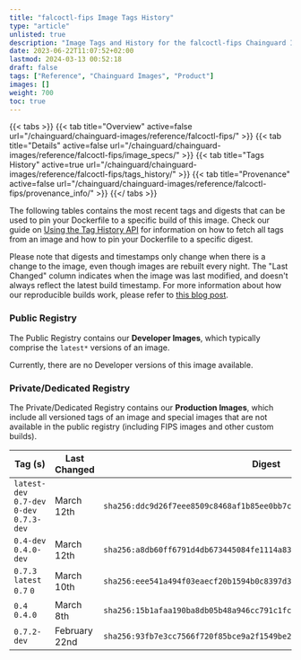 ```yaml
---
title: "falcoctl-fips Image Tags History"
type: "article"
unlisted: true
description: "Image Tags and History for the falcoctl-fips Chainguard Image"
date: 2023-06-22T11:07:52+02:00
lastmod: 2024-03-13 00:52:18
draft: false
tags: ["Reference", "Chainguard Images", "Product"]
images: []
weight: 700
toc: true
---
```


{{< tabs >}}
{{< tab title="Overview" active=false url="/chainguard/chainguard-images/reference/falcoctl-fips/" >}}
{{< tab title="Details" active=false url="/chainguard/chainguard-images/reference/falcoctl-fips/image_specs/" >}}
{{< tab title="Tags History" active=true url="/chainguard/chainguard-images/reference/falcoctl-fips/tags_history/" >}}
{{< tab title="Provenance" active=false url="/chainguard/chainguard-images/reference/falcoctl-fips/provenance_info/" >}}
{{</ tabs >}}

The following tables contains the most recent tags and digests that can be used to pin your Dockerfile to a specific build of this image. Check our guide on [Using the Tag History API](/chainguard/chainguard-images/using-the-tag-history-api/) for information on how to fetch all tags from an image and how to pin your Dockerfile to a specific digest.

Please note that digests and timestamps only change when there is a change to the image, even though images are rebuilt every night. The "Last Changed" column indicates when the image was last modified, and doesn't always reflect the latest build timestamp. For more information about how our reproducible builds work, please refer to [this blog post](https://www.chainguard.dev/unchained/reproducing-chainguards-reproducible-image-builds).

### Public Registry
The Public Registry contains our **Developer Images**, which typically comprise the `latest*` versions of an image.

Currently, there are no Developer versions of this image available.

### Private/Dedicated Registry
The Private/Dedicated Registry contains our **Production Images**, which include all versioned tags of an image and special images that are not available in the public registry (including FIPS images and other custom builds).

| Tag (s)                                     | Last Changed  | Digest                                                                    |
|---------------------------------------------|---------------|---------------------------------------------------------------------------|
|  `latest-dev` `0.7-dev` `0-dev` `0.7.3-dev` | March 12th    | `sha256:ddc9d26f7eee8509c8468af1b85ee0bb7c81187e5c9adb112f467189a3e5808f` |
|  `0.4-dev` `0.4.0-dev`                      | March 12th    | `sha256:a8db60ff6791d4db673445084fe1114a83373ff33c2e8885a1a2b382880f7d54` |
|  `0.7.3` `latest` `0.7` `0`                 | March 10th    | `sha256:eee541a494f03eaecf20b1594b0c8397d32a29a2c6ca41fb35a4cb59d073112a` |
|  `0.4` `0.4.0`                              | March 8th     | `sha256:15b1afaa190ba8db05b48a946cc791c1fc2525e06f80d0f87c8ab3af84deaf6b` |
|  `0.7.2-dev`                                | February 22nd | `sha256:93fb7e3cc7566f720f85bce9a2f1549be2a9af6e08bca30d820513fa66da784e` |

